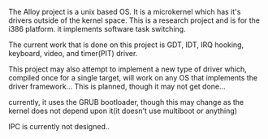 The Alloy project is a unix based OS. It is a microkernel which has it's drivers outside of the kernel space. This is a research project and is for the i386 platform. it implements software task switching.

The current work that is done on this project is GDT, IDT, IRQ hooking, keyboard, video, and timer(PIT) driver.

This project may also attempt to implement a new type of driver which, compiled once for a single target, will work on any OS that implements the driver framework... This is planned, though it may not get done...

currently, it uses the GRUB bootloader, though this may change as the kernel does not depend upon it(it doesn't use multiboot or anything)

IPC is currently not designed..